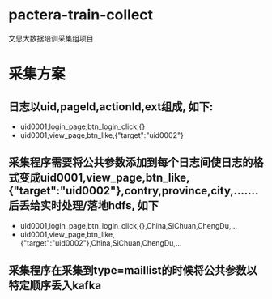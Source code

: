 # pactera-train-collect
文思大数据培训采集组项目

# 采集方案

## 日志以uid,pageId,actionId,ext组成, 如下:

* uid0001,login_page,btn_login_click,{}
* uid0001,view_page,btn_like,{"target":"uid0002"}

## 采集程序需要将公共参数添加到每个日志间使日志的格式变成uid0001,view_page,btn_like,{"target":"uid0002"},contry,province,city,.......后丢给实时处理/落地hdfs, 如下

* uid0001,login_page,btn_login_click,{},China,SiChuan,ChengDu,...
* uid0001,view_page,btn_like,{"target":"uid0002"},China,SiChuan,ChengDu,...

## 采集程序在采集到type=maillist的时候将公共参数以特定顺序丢入kafka
